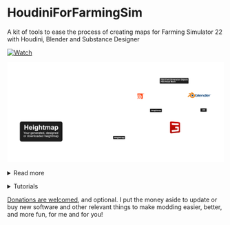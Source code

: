 # HoudiniForFarmingSim
A kit of tools to ease the process of creating maps for Farming Simulator 22 with Houdini, Blender and Substance Designer


[![Watch](https://i.ytimg.com/vi_webp/J7fQ31Yc8MA/maxresdefault.webp)](https://youtu.be/J7fQ31Yc8MA)

![Flow](https://github.com/OlaHaldor/HoudiniForFarmingSim/blob/main/TutorialImages/flow.png)

<details>
    <summary>Read more</summary>
    
### What's the purpose of the kit?
The kit is tailor made for use with Farming Simulator 22 and Giants Editor, and make the process involved a lot faster, less boring, and give you plenty of time for the fun stuff of map making.
The kit will contain a Houdini Digital Asset (HDA) with an optimized interface with a focus on making the process as easy as possible with little or no interaction with the nodes that are used to create the tool.

The current version contains the field dimension tool. A future version of the kit will add the Road Tool and other scripts.


### The Field Dimension Tool
- HDA specific for the creaton of Field Dimensions, to be used with *Modelleicher*'s script.
- You can load a PNG with masks for the fields, or create curves directly in Houdini.
- A Substance Designer file to get you started with converting field dimension masks to Dirt texture on your map.

[Get the Blender addon by NMC T-Bone](https://github.com/NMC-TBone/Addon---import_field_shapes) to make the process even more streamlined.
Link to modelleicher's script coming as soon as it is published!

### The Road Tool
- You can load an external curve from OBJ, FBX etc. or create your own directly in Houdini.
- It will create a road mesh which will lay flush with the terrain.
- The surrounding terrain will flatten and have a smooth transition, to make it look very natural.

### Future development
I'm looking into making a tool where all tools are working together.

### Backstory
I began using Houdini for flow maps, as seen in [my map Rennebu](https://farming-simulator.com/mod.php?lang=en&country=us&mod_id=250208&title=fs2022).

Then I wanted to explore whether I could create roads which also could adjust the surrounding terrain. This proved successful, and the result can be seen in the current version of Rennebu.
Some forestry/dirt roads have been created with early versions of the tool, flattening the surrounding terrain, creating a UV unwrapped road mesh, completed with vertex colors and separate low poly collision mesh.

The idea for the Field Dimension tool sprung to life after I saw the script from *Modelleicher*, as I found the process quite interesting, especially as it seems to produce very clean field dimensions compared to other options.
With this I also explored methods I could expand on the feature set. With the tool you can not only prepare objects for the field dimension script, but also flatten or smooth the areas where the fields are located, and make them blend better into the surrounding terrain. Please see the videos below for reference.

### Videos
[Playlist on YouTube](https://youtu.be/ITUCDfB2fvc) of the different iterations of the tools in use.</details>

<details>
    <summary>Tutorials</summary>

### Field Dimension Tool in Houdini
<details>
    <summary>Read the tutorial</summary>

The UI of the Houdini tool is quite straight forward, and is operated in the order it's laid out.
#### Prerequisite 

1. Install the HDA. 
    - File -> Import -> Houdini Digital Asset.
    - Browse to the downloaded HDA file.
    - Click Install and Create if it's the first time.
    - Next time you want to create field definitions in a new map, you can simply right click in the node graph and select **Farming Simulator -> Field Dimensions**

2. Have a heightmap ready. Optionally also a mask for field definitions.

4. Load a heightmap and set the size and height scale to match your map in GE.
5. Either load an external mask or create curves in Houdini.
    
    **Note about external masks**
    - The way Houdini works is it will create data from the external file, going bottom right to top left. This means that Field 1 will be bottom right to top left.
    - To counter this, rotate the mask image 180 degrees. This will trick the system, and your fields will actually start the count from top left to bottom right.
    - Make sure you select the correct setting in the tool as well.

6. Adjust the settings for field shape and terrain smoothing as you please.
7. Export! 
    - You can export the updated heightmap with smooth fields.
    - You can export field definition objects as FBX.
    - You can export a mask of the field definitions to edit texture weight files (for example in Substance Designer, for a fully automated process).

    ## Note about exporting FBX files
    It is EXTREMELY IMPORTANT to not mess with the filename attributes.<br>
    If you for some reason should lose the attribute, copy-paste this.<br>
    ```field_`padzero(3, $F)`.fbx```
    
    To see the progress of the export, you can open a window.<br>
    Go to Windows -> Task Graph Table. From the *Network* menu, select the **FBX_EXPORT** item.

    The computer may become slower in use depending on your system. By default the exporter will *use as many cores you have available, minus one*, which means it will leave one core untouched so the system does not completely lock down.

    You can override this setting if you want to. Let's say you have 12 cores but want to browse the web or something while the exporter runs. You can override the setting and make it use 8 cores instead.

    One core will compute one FBX file. The more cores you make available for the exporter, the shorter time it takes to export all the FBX files of field definition objects.
    ![CPUCount](https://github.com/OlaHaldor/HoudiniForFarmingSim/blob/main/TutorialImages/cpucount.jpg?raw=true)

</details>

### METools Loop V2
<details>
    <summary>Read the tutorial</summary>

#### Prerequisite 
1. Add the script into your scripts folder.
2. In your map you should already have a *```fields```* transform group with the required attributes.
    - script callback: ```onCreate``` = ```FieldUtil.onCreate```

3. You should already have a field dimension transform group with the required attributes. This will from now on be the template for which all the field dimensions will copy the values of. For the purpose of this tutorial I will name it *field_template*
    - integer: ```fieldAngle```
    - integer: ```fieldDimensionIndex```
    - boolean: ```fieldGrassMission```
    - integer: ```nameIndicatorIndex```

![Fields](https://github.com/OlaHaldor/HoudiniForFarmingSim/blob/main/TutorialImages/field.jpg?raw=true)

The default values are
    - fieldAngle: ```90```
    - fieldDimensionIndex: ```0```
    - fieldGrassMission: (unticked)
    - nameIndicatorIndex: ```1```

![Template](https://github.com/OlaHaldor/HoudiniForFarmingSim/blob/main/TutorialImages/fieldtemplate.jpg?raw=true)

4. Create a transform group where you put all your transform groups containing the field dimension temp objects from Houdini/Blender. For the purpose of this example I will name it ```Temp Field Dimension Objects```
5. This is the procedure to generate all field dimensions in one click.
    1. Select the ```Temp Field Dimension Objects``` transform group.
    2. Select the ```fields``` transform group.
    3. Select the ```field_template``` transform group.
    4. run the script.
6. Select the ```fields``` transform group and **Toggle Render Field Areas**, this is a default script in GE. You should now be able to see the field definitions overlay on your map.

Here's a sample hierarchy. Notice how the transform groups are placed in order of operation to make it easier to remember in which order to select each group.

![Sample](https://github.com/OlaHaldor/HoudiniForFarmingSim/blob/main/TutorialImages/setup.jpg?raw=true)

**Note:** It does not matter how man field definition transform groups you have. You can add more fields at any time. 
</details>
</details>

[Donations are welcomed](https://streamelements.com/olahaldor/tip), and optional. I put the money aside to update or buy new software and other relevant things to make modding easier, better, and more fun, for me and for you!

